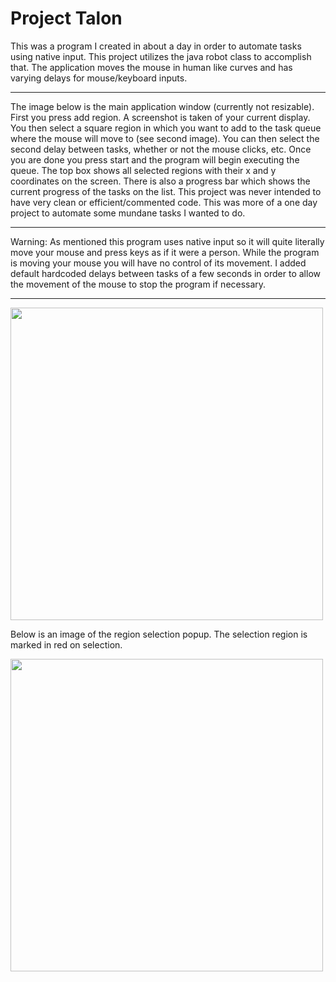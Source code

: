#  Project Talon

This was a program I created in about a day in order to automate tasks using native input. This project utilizes the java robot class to accomplish that. The application moves the mouse in human like curves and has varying delays for mouse/keyboard inputs.

---
The image below is the main application window (currently not resizable). First you press add region. A screenshot is taken of your current display. You then select a square region in which you want to add to the task queue where the mouse will move to (see second image). You can then select the second delay between tasks, whether or not the mouse clicks, etc. Once you are done you press start and the program will begin executing the queue. The top box shows all selected regions with their x and y coordinates on the screen. There is also a progress bar which shows the current progress of the tasks on the list. This project was never intended to have very clean or efficient/commented code. This was more of a one day project to automate some mundane tasks I wanted to do.

---
Warning:
As mentioned this program uses native input so it will quite literally move your mouse and press keys as if it were a person. While the program is moving your mouse you will have no control of its movement. I added default hardcoded delays between tasks of a few seconds in order to allow the movement of the mouse to stop the program if necessary.

---
<img src="https://i.imgur.com/FDwDg0S.png" width="500" height="500">

Below is an image of the region selection popup. The selection region is marked in red on selection.

<img src="https://i.imgur.com/VimwlMM.png" width="500" height="500">
